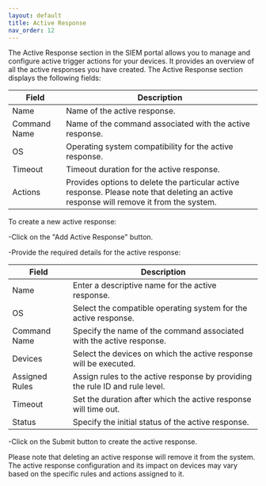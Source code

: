 ```yaml
---
layout: default
title: Active Response
nav_order: 12
---
```


The Active Response section in the SIEM portal allows you to manage and configure active trigger actions for your devices. It provides an overview of all the active responses you have created. The Active Response section displays the following fields:

| Field         | Description                                                                                                           |
|---------------|-----------------------------------------------------------------------------------------------------------------------|
| Name          | Name of the active response.                                                                                           |
| Command Name  | Name of the command associated with the active response.                                                               |
| OS            | Operating system compatibility for the active response.                                                                |
| Timeout       | Timeout duration for the active response.                                                                              |
| Actions       | Provides options to delete the particular active response. Please note that deleting an active response will remove it from the system. |

To create a new active response: 

-Click on the "Add Active Response" button. 

-Provide the required details for the active response:

| Field          | Description                                                                                                 |
|----------------|-------------------------------------------------------------------------------------------------------------|
| Name           | Enter a descriptive name for the active response.                                                           |
| OS             | Select the compatible operating system for the active response.                                             |
| Command Name   | Specify the name of the command associated with the active response.                                        |
| Devices        | Select the devices on which the active response will be executed.                                           |
| Assigned Rules | Assign rules to the active response by providing the rule ID and rule level.                                |
| Timeout        | Set the duration after which the active response will time out.                                             |
| Status         | Specify the initial status of the active response.                                                          |

-Click on the Submit button to create the active response. 


Please note that deleting an active response will remove it from the system. The active response configuration and its impact on devices may vary based on the specific rules and actions assigned to it. 
